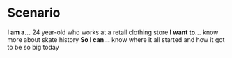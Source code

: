 # Scenario

**I am a…** 24 year-old who works at a retail clothing store
**I want to…** know more about skate history
**So I can…** know where it all started and how it got to be so big today